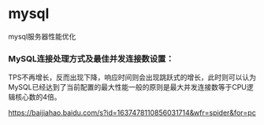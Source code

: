 # mysql
mysql服务器性能优化


### MySQL连接处理方式及最佳并发连接数设置：
  TPS不再增长，反而出现下降，响应时间则会出现跳跃式的增长，此时则可以认为MySQL已经达到了当前配置的最大性能一般的原则是最大并发连接数等于CPU逻辑核心数的4倍。
  
  https://baijiahao.baidu.com/s?id=1637478110856031714&wfr=spider&for=pc
